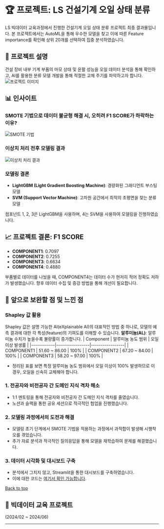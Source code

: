 <a name="top"></a>

# 🏆 프로젝트: LS 건설기계 오일 상태 분류

LS 빅데이터 교육과정에서 진행한 건설기계 오일 상태 분류 프로젝트 최종 결과물입니다. 본 프로젝트에서는 AutoML을 통해 우수한 모델을 찾고 이에 따른 Feature importance를 확인해 상위 20개를 선택하여 집중 분석하였습니다.

## 📌 프로젝트 설명
건설 장비 내부 기계 부품의 마모 상태 및 윤활 성능을 오일 데이터 분석을 통해 확인하고, AI를 활용한 분류 모델 개발을 통해 적절한 교체 주기를 파악하고자 합니다.
![프로젝트 이미지](https://github.com/helloju817/LS_Construction-machinery-oil-Classification/assets/76280200/1d6c699e-f3d2-4c1b-9b16-589c135cbcf0)

## 📊 인사이트
### SMOTE 기법으로 데이터 불균형 해결 시, 오히려 F1 SCORE가 하락하는 이유?
![SMOTE 기법](https://github.com/helloju817/LS_Construction-machinery-oil-Classification/assets/76280200/9c47c85a-c7d6-47e2-af45-4dc2aa596668)

### 이상치 처리 전후 모델링 결과
![이상치 처리 결과](https://github.com/helloju817/LS_Construction-machinery-oil-Classification/assets/76280200/1382b1f6-6d9b-4c71-a22f-cb5429415360)

### 모델링 결론
- **LightGBM (Light Gradient Boosting Machine)**: 경량화된 그래디언트 부스팅 모델
- **SVM (Support Vector Machine)**: 고차원 공간에서 최적의 초평면을 찾는 분류 모델

컴포넌트 1, 2, 3은 LightGBM을 사용하며, 4는 SVM을 사용하여 모델링을 진행하였습니다.

## 📈 프로젝트 결론: F1 SCORE
- **COMPONENT1**: 0.7097
- **COMPONENT2**: 0.7255
- **COMPONENT3**: 0.6634
- **COMPONENT4**: 0.4880 

부품별로 데이터를 나눴을 때, COMPONENT4는 데이터 수가 현저히 적어 정확도 저하가 발생했습니다. 향후 데이터 수집 및 증강 방법을 통해 개선이 필요합니다.

## 🚀 앞으로 보완할 점 및 느낀 점
### Shapley 값 활용
Shapley 값은 설명 가능한 AI(eXplainable AI)의 대표적인 방법 중 하나로, 모델의 예측 결과에 대한 각 특성(feature)의 기여도를 이해할 수 있습니다.
**알루미늄(AL)**: 알루미늄 수치가 높을수록 불량률이 증가합니다.
| Component | 알루미늄 농도 범위 | 오일 이상 발생률 |
|------------|-----------------|-----------------|
| COMPONENT1 | 51.60 ~ 86.00   | 100%            |
| COMPONENT2 | 67.20 ~ 84.00   | 100%            |
| COMPONENT3 | 58.20 ~ 97.00   | 100%            |
- 정리된 표를 보면 특정 알루미늄 농도 범위에서 오일 이상이 100% 발생하므로 이 경우, 오일을 신속히 교체해야 합니다.

### 1. 전공자와 비전공자 간 도메인 지식 격차 해소
- 1:1 멘토링을 통해 전공자와 비전공자 간 도메인 지식 격차를 줄였습니다.
- 노션과 슬랙을 통한 공유 세션으로 적극적인 협업을 진행했습니다.

### 2. 모델링 과정에서의 도전과 해결
- 모델링 초기 단계에서 SMOTE 기법을 적용하는 과정에서 과적합이 발생해 시행착오를 겪었습니다.
- 추가 자료 분석과 적극적인 질의응답을 통해 모델을 재학습하여 문제를 해결했습니다.

### 3. 데이터 시각화 및 대시보드 구축
- 분석에서 그치지 않고, Streamlit을 통한 대시보드를 구축하였습니다. 
- 이에 대한 코드는 [여기서 확인 가능합니다](https://github.com/helloju817/ls_dashboard).

[Back to top](#top)

## 📅 빅데이터 교육 프로젝트
(2024/02 ~ 2024/06)

---
